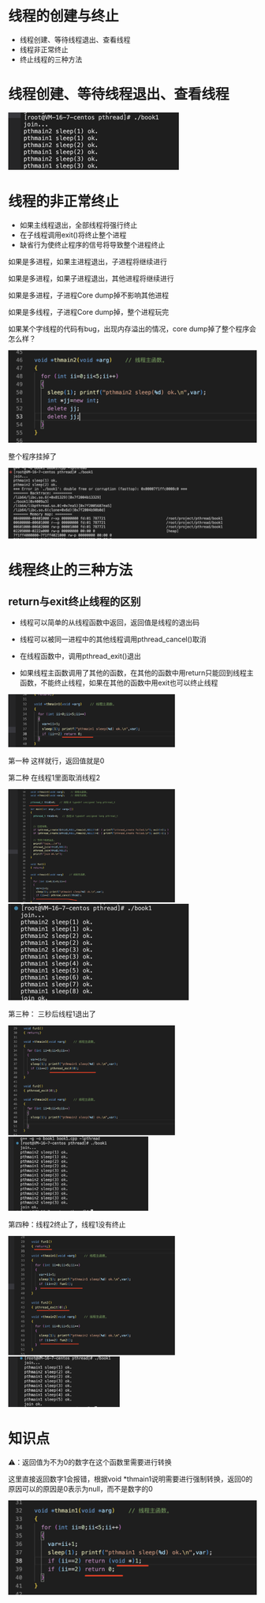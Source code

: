 线程的创建与终止
===

- 线程创建、等待线程退出、查看线程
- 线程非正常终止
- 终止线程的三种方法

线程创建、等待线程退出、查看线程
===

<img src="images/image-20230414180700855.png" alt="image-20230414180700855" style="zoom: 50%;" />

线程的非正常终止
===

- 如果主线程退出，全部线程将强行终止
- 在子线程调用exit()将终止整个进程
- 缺省行为使终止程序的信号将导致整个进程终止

如果是多进程，如果主进程退出，子进程将继续进行

如果是多进程，如果子进程退出，其他进程将继续进行

如果是多进程，子进程Core dump掉不影响其他进程

如果是多线程，子进程Core dump掉，整个进程玩完



如果某个字线程的代码有bug，出现内存溢出的情况，core dump掉了整个程序会怎么样？

<img src="images/image-20230414182001693.png" alt="image-20230414182001693" style="zoom: 50%;" />

整个程序挂掉了

![image-20230414182141043](images/image-20230414182141043.png)

线程终止的三种方法
===

return与exit终止线程的区别
---

- 线程可以简单的从线程函数中返回，返回值是线程的退出码

- 线程可以被同一进程中的其他线程调用pthread_cancel()取消
- 在线程函数中，调用pthread_exit()退出
- 如果线程主函数调用了其他的函数，在其他的函数中用return只能回到线程主函数，不能终止线程，如果在其他的函数中用exit也可以终止线程

<img src="images/image-20230414183910801.png" alt="image-20230414183910801" style="zoom: 33%;" />

第一种 这样就行，返回值就是0

第二种 在线程1里面取消线程2

<img src="images/image-20230414184757331.png" alt="image-20230414184757331" style="zoom: 33%;" />

<img src="images/image-20230414184815861.png" alt="image-20230414184815861" style="zoom:50%;" />

第三种： 三秒后线程1退出了

<img src="images/image-20230414185207465.png" alt="image-20230414185207465" style="zoom: 33%;" />

<img src="images/image-20230414185238701.png" alt="image-20230414185238701" style="zoom:33%;" />

第四种：线程2终止了，线程1没有终止

<img src="images/image-20230414185753497.png" alt="image-20230414185753497" style="zoom: 33%;" />





<img src="images/image-20230414185836679.png" alt="image-20230414185836679" style="zoom:33%;" />

知识点
===

⚠️：返回值为不为0的数字在这个函数里需要进行转换

这里直接返回数字1会报错，根据void *thmain1说明需要进行强制转换，返回0的原因可以的原因是0表示为null，而不是数字的0

![image-20230414183417624](images/image-20230414183417624.png)